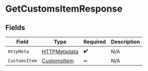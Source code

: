 # GetCustomsItemResponse


## Fields

| Field                                                   | Type                                                    | Required                                                | Description                                             |
| ------------------------------------------------------- | ------------------------------------------------------- | ------------------------------------------------------- | ------------------------------------------------------- |
| `HttpMeta`                                              | [HTTPMetadata](../../Models/Components/HTTPMetadata.md) | :heavy_check_mark:                                      | N/A                                                     |
| `CustomsItem`                                           | [CustomsItem](../../Models/Components/CustomsItem.md)   | :heavy_minus_sign:                                      | N/A                                                     |